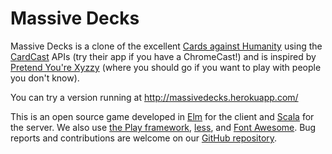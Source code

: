 # Massive Decks

Massive Decks is a clone of the excellent [Cards against Humanity][CaH] using the [CardCast][CC] APIs (try their app if you have a ChromeCast!) and is inspired by [Pretend You're Xyzzy][PYX] (where you should go if you want to play with people you don't know).

You can try a version running at http://massivedecks.herokuapp.com/

[CaH]: https://cardsagainsthumanity.com/
[CC]: https://www.cardcastgame.com/
[PYX]: http://pretendyoure.xyz/zy/

This is an open source game developed in [Elm][elm] for the client and [Scala][scala] for the server. We also use [the Play framework][play], [less][less], and [Font Awesome][fontawesome]. Bug reports and contributions are welcome on our [GitHub repository][github].

[elm]: http://elm-lang.org/
[scala]: http://www.scala-lang.org/
[play]: https://www.playframework.com/
[less]: http://lesscss.org/
[fontawesome]: https://fortawesome.github.io/Font-Awesome/
[github]: https://github.com/Lattyware/massivedecks
